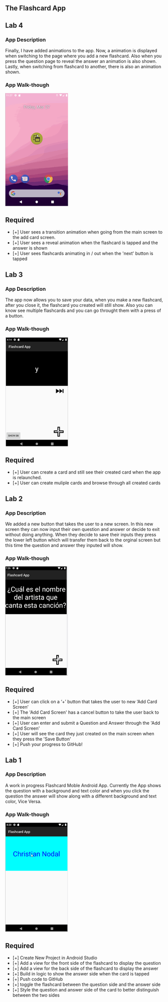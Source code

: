 ## The Flashcard App

## Lab 4

### App Description
Finally, I have added animations to the app. Now, a animation is 
displayed when switching to the page where you add a new flashcard. 
Also when you press the question page to reveal the answer an animation
is also shown. Lastly, when switching from flashcard to another, there
is also an animation shown. 

### App Walk-though

<img src="https://github.com/hcastrio/Flashcard-Android-App/blob/master/walkthrough4.gif?raw=true" width=200><br>

## Required
- [+] User sees a transition animation when going from the main screen to the add card screen.
- [+] User sees a reveal animation when the flashcard is tapped and the answer is shown
- [+] User sees flashcards animating in / out when the 'next' button is tapped

## Lab 3

### App Description
The app now allows you to save your data, when you make a new 
flashcard, after you close it, the flashcard you created will
still show. Also you can know see multiple flashcards and you 
can go throught them with a press of a button. 

### App Walk-though

<img src="https://github.com/hcastrio/Flashcard-Android-App/blob/master/walkthrough3.gif?raw=true" width=200><br>

## Required
- [+] User can create a card and still see their created card when the app is relaunched.
- [+] User can create muliple cards and browse through all created cards

## Lab 2

### App Description
We added a new button that takes the user to a new screen. In 
this new screen they can now input their own question and answer
or decide to exit without doing anything. When they decide to save
their inputs they press the lower left button which will transfer 
them back to the orginal screen but this time the question and answer
they inputed will show.

### App Walk-though

<img src="https://github.com/hcastrio/Flashcard-Android-App/blob/master/walkthrough2.gif?raw=true" width=200><br>

## Required
- [+] User can click on a ‘+’ button that takes the user to new ‘Add Card Screen’
- [+] The 'Add Card Screen' has a cancel button to take the user back to the main screen
- [+] User can enter and submit a Question and Answer through the 'Add Card Screen'
- [+] User will see the card they just created on the main screen when they press the 'Save Button'
- [+] Push your progress to GitHub!

## Lab 1

### App Description
A work in progress Flashcard Moble Android App. 
Currently the App shows the question with a background
and text color and when you click the question the answer will show
along with a different background and text color, Vice Versa.

### App Walk-though


<img src="https://github.com/hcastrio/Flashcard-Android-App/blob/master/walkthrough.gif?raw=true" width=200><br>

## Required
- [+] Create New Project in Android Studio
- [+] Add a view for the front side of the flashcard to display the question
- [+] Add a view for the back side of the flashcard to display the answer
- [+] Build in logic to show the answer side when the card is tapped
- [+] Push code to GitHub
- [+] toggle the flashcard between the question side and the answer side
- [+] Style the question and answer side of the card to better distinguish between the two sides

